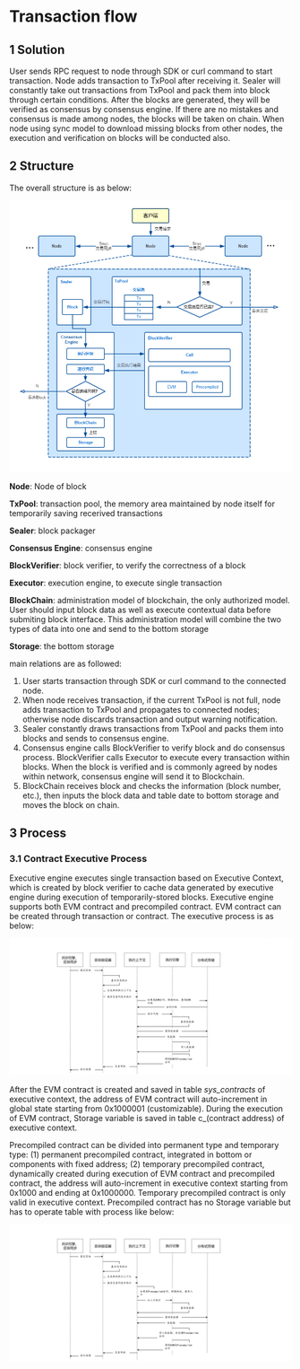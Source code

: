 # Transaction flow

## 1 Solution

User sends RPC request to node through SDK or curl command to start transaction. Node adds transaction to TxPool after receiving it. Sealer will constantly take out transactions from TxPool and pack them into block through certain conditions. After the blocks are generated, they will be verified as consensus by consensus engine. If there are no mistakes and consensus is made among nodes, the blocks will be taken on chain. When node using sync model to download missing blocks from other nodes, the execution and verification on blocks will be conducted also.

## 2 Structure
The overall structure is as below:

![](../../../images/architecture/transaction_stream.jpg)

**Node**: Node of block

**TxPool**: transaction pool, the memory area maintained by node itself for temporarily saving recerived transactions

**Sealer**: block packager

**Consensus Engine**: consensus engine

**BlockVerifier**: block verifier, to verify the correctness of a block

**Executor**: execution engine, to execute single transaction

**BlockChain**: administration model of blockchain, the only authorized model. User should input block data as well as execute contextual data before submiting block interface. This administration model will combine the two types of data into one and send to the bottom storage

**Storage**: the bottom storage

main relations are as followed:

 1. User starts transaction through SDK or curl command to the connected node.
 2. When node receives transaction, if the current TxPool is not full, node adds transaction to TxPool and propagates to connected nodes; otherwise node discards transaction and output warning notification.
 3. Sealer constantly draws transactions from TxPool and packs them into blocks and sends to consensus engine.
 4. Consensus engine calls BlockVerifier to verify block and do consensus process. BlockVerifier calls Executor to execute every transaction within blocks. When the block is verified and is commonly agreed by nodes within network, consensus engine will send it to Blockchain.
 5. BlockChain receives block and checks the information (block number, etc.), then inputs the block data and table date to bottom storage and moves the block on chain.

## 3 Process

### 3.1 Contract Executive Process

Executive engine executes single transaction based on Executive Context, which is created by block verifier to cache data generated by executive engine during execution of temporarily-stored blocks. Executive engine supports both EVM contract and precompiled contract. EVM contract can be created through transaction or contract. The executive process is as below:

![](../../../images/architecture/EVM_contract_execution.png)

After the EVM contract is created and saved in table _sys_contracts_ of executive context, the address of EVM contract will auto-increment in global state starting from 0x1000001 (customizable). During the execution of EVM contract, Storage variable is saved in table c_(contract address) of executive context.

Precompiled contract can be divided into permanent type and temporary type: (1) permanent precompiled contract, integrated in bottom or components with fixed address; (2) temporary precompiled contract, dynamically created during execution of EVM contract and precompiled contract, the address will auto-increment in executive context starting from 0x1000 and ending at 0x1000000. Temporary precompiled contract is only valid in executive context. Precompiled contract has no Storage variable but has to operate table with process like below:

![](../../../images/architecture/precompiled_contract_execution.png)
